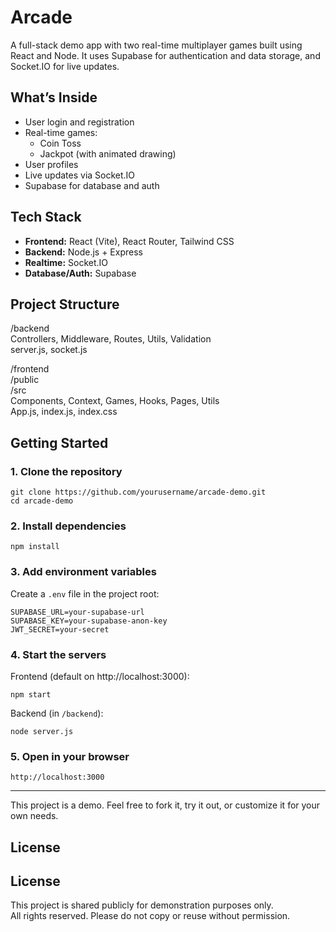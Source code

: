 # Arcade

A full-stack demo app with two real-time multiplayer games built using React and Node. It uses Supabase for authentication and data storage, and Socket.IO for live updates.

## What’s Inside

- User login and registration
- Real-time games:
  - Coin Toss
  - Jackpot (with animated drawing)
- User profiles
- Live updates via Socket.IO
- Supabase for database and auth

## Tech Stack

- **Frontend:** React (Vite), React Router, Tailwind CSS
- **Backend:** Node.js + Express
- **Realtime:** Socket.IO
- **Database/Auth:** Supabase

## Project Structure

/backend  
  Controllers, Middleware, Routes, Utils, Validation  
  server.js, socket.js  

/frontend  
  /public  
  /src  
    Components, Context, Games, Hooks, Pages, Utils  
    App.js, index.js, index.css

## Getting Started

### 1. Clone the repository

    git clone https://github.com/yourusername/arcade-demo.git
    cd arcade-demo

### 2. Install dependencies

    npm install

### 3. Add environment variables

Create a `.env` file in the project root:

    SUPABASE_URL=your-supabase-url
    SUPABASE_KEY=your-supabase-anon-key
    JWT_SECRET=your-secret

### 4. Start the servers

Frontend (default on http://localhost:3000):

    npm start

Backend (in `/backend`):

    node server.js 

### 5. Open in your browser

    http://localhost:3000

---

This project is a demo. Feel free to fork it, try it out, or customize it for your own needs.

## License

## License

This project is shared publicly for demonstration purposes only.  
All rights reserved. Please do not copy or reuse without permission.

